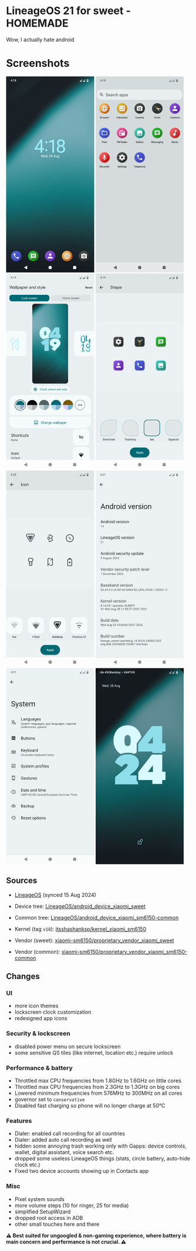 # LineageOS 21 for sweet - HOMEMADE

Wow, I actually hate android


# Screenshots

<img width=240 src="screenshots/01.png">
<img width=240 src="screenshots/02.png">
<img width=240 src="screenshots/03.png">
<img width=240 src="screenshots/04.png">
<img width=240 src="screenshots/05.png">
<img width=240 src="screenshots/06.png">
<img width=240 src="screenshots/07.png">
<img width=240 src="screenshots/08.png">


## Sources

- [LineageOS](https://github.com/LineageOS/android/tree/lineage-21.0) (synced 15 Aug 2024)

- Device tree: [LineageOS/android_device_xiaomi_sweet](https://github.com/LineageOS/android_device_xiaomi_sweet)

- Common tree: [LineageOS/android_device_xiaomi_sm6150-common](https://github.com/LineageOS/android_device_xiaomi_sm6150-common)

- Kernel (tag `v18`): [itsshashanksp/kernel_xiaomi_sm6150](https://github.com/itsshashanksp/kernel_xiaomi_sm6150)

- Vendor (sweet): [xiaomi-sm6150/proprietary_vendor_xiaomi_sweet](https://github.com/xiaomi-sm6150/proprietary_vendor_xiaomi_sweet)

- Vendor (common): [xiaomi-sm6150/proprietary_vendor_xiaomi_sm6150-common](https://github.com/xiaomi-sm6150/proprietary_vendor_xiaomi_sm6150-common)



## Changes

### UI
- more icon themes
- lockscreen clock customization
- redesigned app icons

### Security & lockscreen
- disabled power menu on secure lockscreen
- some sensitive QS tiles (like internet, location etc.) require unlock

### Performance & battery
- Throttled max CPU frequencies from 1.8GHz to 1.6GHz on little cores
- Throttled max CPU frequencies from 2.3GHz to 1.3GHz on big cores
- Lowered minimum frequencies from 576MHz to 300MHz on all cores
- governor set to `conservative`
- Disabled fast charging so phone will no longer charge at 50°C

### Features
- Dialer: enabled call recording for all countries
- Dialer: added auto call recording as well
- hidden some annoying trash working only with Gapps: device controls, wallet, digital assistant, voice search etc.
- dropped some useless LineageOS things (stats, circle battery, auto-hide clock etc.)
- Fixed two device accounts showing up in Contacts app

### Misc
- Pixel system sounds
- more volume steps (10 for ringer, 25 for media)
- simplified SetupWizard
- dropped root access in ADB
- other small touches here and there 

**⚠️ Best suited for ungoogled & non-gaming experience, where battery is main concern and performance is not crucial. ⚠️**
